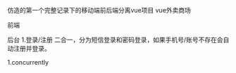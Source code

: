 仿造的第一个完整记录下的移动端前后端分离vue项目
vue外卖商场


前端

后台
1.登录/注册 二合一，分为短信登录和密码登录，如果手机号/账号不存在会自动注册并登录。

1.concurrently 